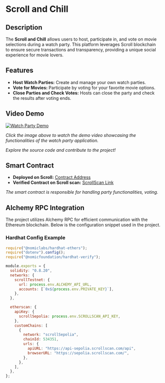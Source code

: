 # Scroll and Chill

## Description

The **Scroll and Chill** allows users to host, participate in, and vote on movie selections during a watch party. This platform leverages Scroll blockchain to ensure secure transactions and transparency, providing a unique social experience for movie lovers.

## Features

- **Host Watch Parties:** Create and manage your own watch parties.
- **Vote for Movies:** Participate by voting for your favorite movie options.
- **Close Parties and Check Votes:** Hosts can close the party and check the results after voting ends.

## Video Demo

[![Watch Party Demo](https://img.youtube.com/vi/YOUR_VIDEO_ID/0.jpg)](https://youtu.be/o6YlHePRAC8)

_Click the image above to watch the demo video showcasing the functionalities of the watch party application._

_Explore the source code and contribute to the project!_

## Smart Contract

- **Deployed on Scroll:** [Contract Address](0x8911c0889252dcf9862256feb89Ed0Fa7d3c1fd4)
- **Verified Contract on Scroll scan:** [ScrollScan Link](https://sepolia.scrollscan.com/address/0x5362d3E9A59aE8265590871D5E5cCcb1475d99C8)

_The smart contract is responsible for handling party functionalities, voting._

## Alchemy RPC Integration

The project utilizes Alchemy RPC for efficient communication with the Ethereum blockchain. Below is the configuration snippet used in the project.

### Hardhat Config Example

```javascript
require("@nomiclabs/hardhat-ethers");
require("dotenv").config();
require("@nomicfoundation/hardhat-verify");

module.exports = {
  solidity: "0.8.20",
  networks: {
    scrollTestnet: {
      url: process.env.ALCHEMY_API_URL,
      accounts: [`0x${process.env.PRIVATE_KEY}`],
    },
  },

  etherscan: {
    apiKey: {
      scrollSepolia: process.env.SCROLLSCAN_API_KEY,
    },
    customChains: [
      {
        network: "scrollSepolia",
        chainId: 534351,
        urls: {
          apiURL: "https://api-sepolia.scrollscan.com/api",
          browserURL: "https://sepolia.scrollscan.com/",
        },
      },
    ],
  },
};
```
